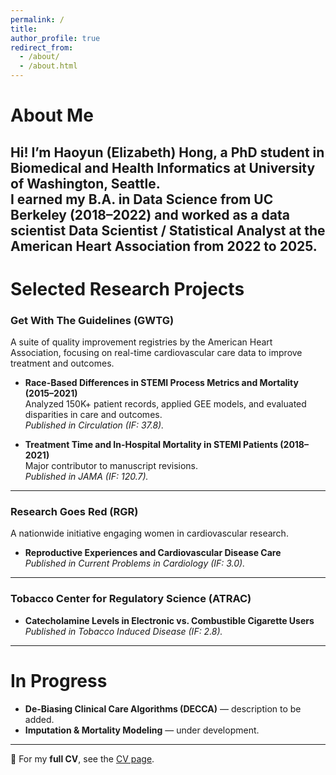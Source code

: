 ```yaml
---
permalink: /
title: 
author_profile: true
redirect_from: 
  - /about/
  - /about.html
---
```



# About Me  

Hi! I’m **Haoyun (Elizabeth) Hong**, a PhD student in **Biomedical and Health Informatics** at University of Washington, Seattle.  
I earned my **B.A. in Data Science** from UC Berkeley (2018–2022) and worked as a data scientist **Data Scientist / Statistical Analyst** at the **American Heart Association** from 2022 to 2025. 
---

# Selected Research Projects  

### Get With The Guidelines (GWTG)  
A suite of quality improvement registries by the American Heart Association, focusing on real-time cardiovascular care data to improve treatment and outcomes.  

- **Race-Based Differences in STEMI Process Metrics and Mortality (2015–2021)**  
  Analyzed 150K+ patient records, applied GEE models, and evaluated disparities in care and outcomes.  
  *Published in Circulation (IF: 37.8).*  

- **Treatment Time and In-Hospital Mortality in STEMI Patients (2018–2021)**  
  Major contributor to manuscript revisions.  
  *Published in JAMA (IF: 120.7).*  

---

### Research Goes Red (RGR)  
A nationwide initiative engaging women in cardiovascular research.  
- **Reproductive Experiences and Cardiovascular Disease Care**  
  *Published in Current Problems in Cardiology (IF: 3.0).*  

---

### Tobacco Center for Regulatory Science (ATRAC)  
- **Catecholamine Levels in Electronic vs. Combustible Cigarette Users**  
  *Published in Tobacco Induced Disease (IF: 2.8).*  

---

# In Progress  

- **De-Biasing Clinical Care Algorithms (DECCA)** — description to be added.  
- **Imputation & Mortality Modeling** — under development.  

---

📄 For my **full CV**, see the [CV page](./cv/).  